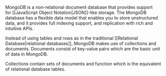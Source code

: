 MongoDB is a non-relational document database that provides support for [[JavaScript Object Notation|JSON]]-like storage. The MongoDB database has a flexible data model that enables you to store unstructured data, and it provides full indexing support, and replication with rich and intuitive APIs.

Instead of using tables and rows as in the traditional [[Relational Database|relational databases]], MongoDB makes use of collections and documents. Documents consist of key-value pairs which are the basic unit of data in MongoDB. 

Collections contain sets of documents and function which is the equivalent of relational database tables. 